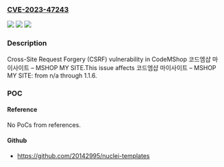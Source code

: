 ### [CVE-2023-47243](https://cve.mitre.org/cgi-bin/cvename.cgi?name=CVE-2023-47243)
![](https://img.shields.io/static/v1?label=Product&message=%EC%BD%94%EB%93%9C%EC%97%A0%EC%83%B5%20%EB%A7%88%EC%9D%B4%EC%82%AC%EC%9D%B4%ED%8A%B8%20%E2%80%93%20MSHOP%20MY%20SITE&color=blue)
![](https://img.shields.io/static/v1?label=Version&message=n%2Fa%3C%3D%201.1.6%20&color=brighgreen)
![](https://img.shields.io/static/v1?label=Vulnerability&message=CWE-352%20Cross-Site%20Request%20Forgery%20(CSRF)&color=brighgreen)

### Description

Cross-Site Request Forgery (CSRF) vulnerability in CodeMShop 코드엠샵 마이사이트 – MSHOP MY SITE.This issue affects 코드엠샵 마이사이트 – MSHOP MY SITE: from n/a through 1.1.6.

### POC

#### Reference
No PoCs from references.

#### Github
- https://github.com/20142995/nuclei-templates

